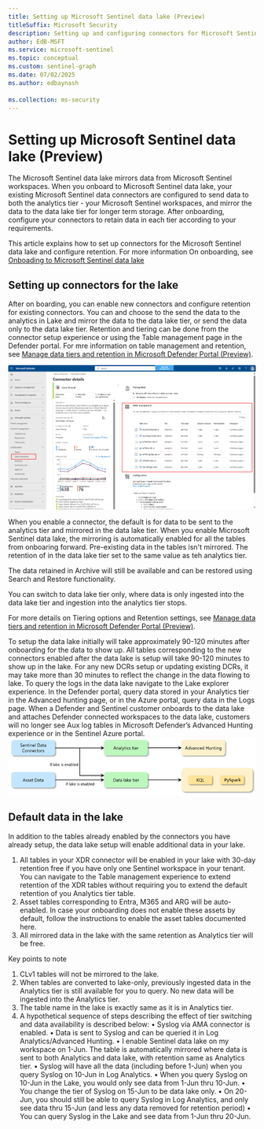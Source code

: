 ```yaml
---  
title: Setting up Microsoft Sentinel data lake (Preview)
titleSuffix: Microsoft Security  
description: Setting up and configuring connectors for Microsoft Sentinel data lake.
author: EdB-MSFT  
ms.service: microsoft-sentinel  
ms.topic: conceptual
ms.custom: sentinel-graph
ms.date: 07/02/2025
ms.author: edbaynash  

ms.collection: ms-security  
---  
```


# Setting up Microsoft Sentinel data lake (Preview)

The Microsoft Sentinel data lake mirrors data from Microsoft Sentinel workspaces. When you onboard to Microsoft Sentinel data lake, your existing Microsoft Sentinel data connectors are configured to send data to both the analytics tier - your Microsoft Sentinel workspaces, and mirror the data to the data lake tier for longer term storage. After onboarding, configure your connectors to retain data in each tier according to your requirements.   

This article explains how to set up connectors for the Microsoft Sentinel data lake and configure retention. For more information On onboarding, see [Onboading to Microsoft Sentinel data lake](senitnel-lake-onboarding.md)



## Setting up connectors for the lake

After on boarding, you can enable new connectors and configure retention for existing connectors. You can and choose to the send the data to the analytics in Lake and mirror the data to the data lake tier, or send the data only to the data lake tier. Retention and tiering can be done from the connector setup experience or using the Table management page in the Defender portal. For mre information on table management and retention, see [Manage data tiers and retention in Microsoft Defender Portal (Preview)](https://aka.ms/manage-data-defender-portal-overview).


![alt text](media/setting-up-sentinel-data-lake/connector-setup.png)

When you enable a connector, the default is for data to be sent to the analytics tier and mirrored in the data lake tier. When you enable Microsoft Sentinel data lake, the mirroring is automatically enabled for all the tables from onboaring forward. Pre-existing data in the tables isn't mirrored. The retention of in the data lake tier set to the same value as teh analytics tier. 

The data retained in Archive will still be available and can be restored using Search and Restore functionality. 

You can switch to data lake tier only, where data is only ingested into the data lake tier and ingestion into the analytics tier stops.

For more details on Tiering options and Retention settings, see [Manage data tiers and retention in Microsoft Defender Portal (Preview)](https://aka.ms/manage-data-defender-portal-overview).


 To setup the data lake initially will take approximately 90-120 minutes after onboarding for the data to show up. All tables corresponding to the new connectors enabled after the data lake is setup will take 90-120 minutes to show up in the lake. For any new DCRs setup or updating existing DCRs, it may take more than 30 minutes to reflect the change in the data flowing to lake.
To query the logs in the data lake navigate to the Lake explorer experience. In the Defender portal, query data stored in your Analytics tier in the Advanced hunting page, or in the Azure portal, query data in the Logs page. When a Defender and Sentinel customer onboards to the data lake and attaches Defender connected workspaces to the data lake, customers will no longer see Aux log tables in Microsoft Defender’s Advanced Hunting experience or in the Sentinel Azure portal.
![alt text](media/setting-up-sentinel-data-lake/data-tiers.png)


## Default data in the lake
In addition to the tables already enabled by the connectors you have already setup, the data lake setup will enable additional data in your lake. 
1.	All tables in your XDR connector will be enabled in your lake with 30-day retention free if you have only one Sentinel workspace in your tenant. You can navigate to the Table management experience to extend retention of the XDR tables without requiring you to extend the default retention of you Analytics tier table.
2.	Asset tables corresponding to Entra, M365 and ARG will be auto-enabled. In case your onboarding does not enable these assets by default, follow the instructions to enable the asset tables documented here.
3.	All mirrored data in the lake with the same retention as Analytics tier will be free.


Key points to note
1.	CLv1 tables will not be mirrored to the lake. 
2.	When tables are converted to lake-only, previously ingested data in the Analytics tier is still available for you to query. No new data will be ingested into the Analytics tier.
3.	The table name in the lake is exactly same as it is in Analytics tier.
4.	A hypothetical sequence of steps describing the effect of tier switching and data availability is described below:
•	Syslog via AMA connector is enabled.
•	Data is sent to Syslog and can be queried it in Log Analytics/Advanced Hunting.
•	I enable Sentinel data lake on my workspace on 1-Jun. The table is automatically mirrored where data is sent to both Analytics and data lake, with retention same as Analytics tier.
•	Syslog will have all the data (including before 1-Jun) when you query Syslog on 10-Jun in Log Analytics.
•	When you query Syslog on 10-Jun in the Lake, you would only see data from 1-Jun thru 10-Jun.
•	You change the tier of Syslog on 15-Jun to be data lake only. 
•	On 20-Jun, you should still be able to query Syslog in Log Analytics, and only see data thru 15-Jun (and less any data removed for retention period)
•	You can query Syslog in the Lake and see data from 1-Jun thru 20-Jun.
